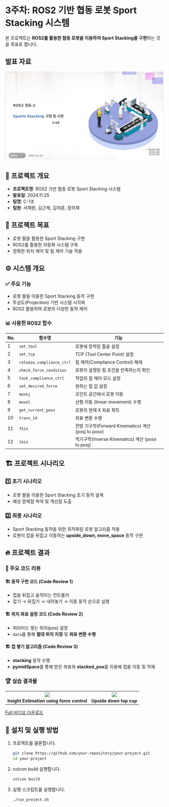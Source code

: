 # 3주차: ROS2 기반 협동 로봇 Sport Stacking 시스템

본 프로젝트는 **ROS2를 활용한 협동 로봇을 이용하여 Sport Stacking을 구현**하는 것을 목표로 합니다.

## 발표 자료  
[![발표](docs/pdf.png)](docs/발표자료.pdf)

## 📌 프로젝트 개요
- **프로젝트명**: ROS2 기반 협동 로봇 Sport Stacking 시스템
- **발표일**: 2024.11.25
- **팀명**: C-1조
- **팀원**: 서재원, 김근제, 김차훈, 정의재

## 🎯 프로젝트 목표
- 로봇 팔을 활용한 Sport Stacking 구현
- ROS2를 활용한 자동화 시스템 구축
- 정확한 위치 제어 및 힘 제어 기술 적용

## ⚙️ 시스템 개요
### ✅ 주요 기능
- 로봇 팔을 이용한 Sport Stacking 동작 구현
- 투상도(Projection) 기반 시스템 시각화
- ROS2 활용하여 로봇의 다양한 동작 제어

### 📊 사용한 ROS2 함수
| No. | 함수명 | 기능 |
|----|---------|--------------------------------------------------|
| 1  | `set_tool` | 로봇에 장착된 툴을 설정 |
| 2  | `set_tcp` | TCP (Tool Center Point) 설정 |
| 3  | `release_compliance_ctrl` | 힘 제어(Compliance Control) 해제 |
| 4  | `check_force_condition` | 로봇이 설정된 힘 조건을 만족하는지 확인 |
| 5  | `task_compliance_ctrl` | 작업의 힘 제어 모드 설정 |
| 6  | `set_desired_force` | 원하는 힘 값 설정 |
| 7  | `movej` | 조인트 공간에서 로봇 이동 |
| 8  | `movel` | 선형 이동 (linear movement) 수행 |
| 9  | `get_current_posx` | 로봇의 현재 X 좌표 획득 |
| 10 | `trans_1d` | 좌표 변환 수행 |
| 11 | `fkin` | 전방 기구학(Forward Kinematics) 계산 (posj to posx) |
| 12 | `ikin` | 역기구학(Inverse Kinematics) 계산 (posx to posj) |

## 🏗️ 프로젝트 시나리오
### 1️⃣ 초기 시나리오
- 로봇 팔을 이용한 Sport Stacking 초기 동작 설계
- 예상 문제점 파악 및 개선점 도출

### 2️⃣ 최종 시나리오
- Sport Stacking 동작을 위한 최적화된 로봇 알고리즘 적용
- 로봇이 컵을 뒤집고 이동하는 **upside_down, move_space** 동작 구현

## 🔥 프로젝트 결과
### 📌 주요 코드 리뷰
#### 🏗️ 동작 구현 코드 (Code Review 1)
- 컵을 뒤집고 움직이는 컨트롤러
- 잡기 → 뒤집기 → 내려놓기 → 이동 동작 순으로 실행

#### 🏗️ 위치 좌표 설정 코드 (Code Review 2)
- 피라미드 쌓는 위치(pos) 설정
- `data`를 통해 **절대 위치 지정** 및 **좌표 변환 수행**

#### 🏗️ 컵 쌓기 알고리즘 (Code Review 3)
- **stacking** 동작 수행
- **pymidSpace**를 통해 받은 좌표와 **stacked_pos**를 이용해 컵을 이동 및 적재

### 🏆 실습 결과물
<table>
  <tr>
    <td align="center">
      <img src="docs/stack1.gif" width="295">
      <br><b>height Estimation using force control</b></br>
    </td>
    <td align="center">
      <img src="docs/stack2.gif" width="295">
      <br><b>Upside down top cup</b></br>
    </td>
  </tr>
</table>

[Full 비디오 다운로드](https://github.com/sepengsu/rokey_week3_ws//raw/main/docs/final.mp4)

## 🚀 설치 및 실행 방법
1. 프로젝트를 클론합니다.
   ```bash
   git clone https://github.com/your-repository/your-project.git
   cd your-project
   ```

2. colcon build 실행합니다. 
   ```bash
   colcon build 
   ```
3. 실행 스크립트를 실행합니다.
   ```bash
   ./run_project.sh
